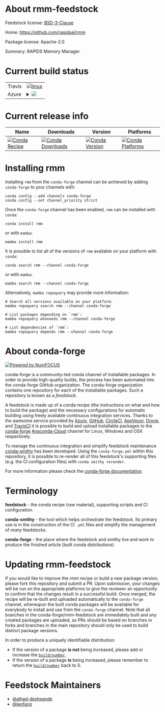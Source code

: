 About rmm-feedstock
===================

Feedstock license: [BSD-3-Clause](https://github.com/conda-forge/rmm-feedstock/blob/main/LICENSE.txt)

Home: https://github.com/rapidsai/rmm

Package license: Apache-2.0

Summary: RAPIDS Memory Manager

Current build status
====================


<table><tr>
    <td>Travis</td>
    <td>
      <a href="https://app.travis-ci.com/conda-forge/rmm-feedstock">
        <img alt="linux" src="https://img.shields.io/travis/com/conda-forge/rmm-feedstock/main.svg?label=Linux">
      </a>
    </td>
  </tr>
    
  <tr>
    <td>Azure</td>
    <td>
      <details>
        <summary>
          <a href="https://dev.azure.com/conda-forge/feedstock-builds/_build/latest?definitionId=15459&branchName=main">
            <img src="https://dev.azure.com/conda-forge/feedstock-builds/_apis/build/status/rmm-feedstock?branchName=main">
          </a>
        </summary>
        <table>
          <thead><tr><th>Variant</th><th>Status</th></tr></thead>
          <tbody><tr>
              <td>linux_64_c_compiler_version10cuda_compilernvcccuda_compiler_version11.2cxx_compiler_version10python3.10.____cpython</td>
              <td>
                <a href="https://dev.azure.com/conda-forge/feedstock-builds/_build/latest?definitionId=15459&branchName=main">
                  <img src="https://dev.azure.com/conda-forge/feedstock-builds/_apis/build/status/rmm-feedstock?branchName=main&jobName=linux&configuration=linux%20linux_64_c_compiler_version10cuda_compilernvcccuda_compiler_version11.2cxx_compiler_version10python3.10.____cpython" alt="variant">
                </a>
              </td>
            </tr><tr>
              <td>linux_64_c_compiler_version10cuda_compilernvcccuda_compiler_version11.2cxx_compiler_version10python3.11.____cpython</td>
              <td>
                <a href="https://dev.azure.com/conda-forge/feedstock-builds/_build/latest?definitionId=15459&branchName=main">
                  <img src="https://dev.azure.com/conda-forge/feedstock-builds/_apis/build/status/rmm-feedstock?branchName=main&jobName=linux&configuration=linux%20linux_64_c_compiler_version10cuda_compilernvcccuda_compiler_version11.2cxx_compiler_version10python3.11.____cpython" alt="variant">
                </a>
              </td>
            </tr><tr>
              <td>linux_64_c_compiler_version10cuda_compilernvcccuda_compiler_version11.2cxx_compiler_version10python3.8.____cpython</td>
              <td>
                <a href="https://dev.azure.com/conda-forge/feedstock-builds/_build/latest?definitionId=15459&branchName=main">
                  <img src="https://dev.azure.com/conda-forge/feedstock-builds/_apis/build/status/rmm-feedstock?branchName=main&jobName=linux&configuration=linux%20linux_64_c_compiler_version10cuda_compilernvcccuda_compiler_version11.2cxx_compiler_version10python3.8.____cpython" alt="variant">
                </a>
              </td>
            </tr><tr>
              <td>linux_64_c_compiler_version10cuda_compilernvcccuda_compiler_version11.2cxx_compiler_version10python3.9.____cpython</td>
              <td>
                <a href="https://dev.azure.com/conda-forge/feedstock-builds/_build/latest?definitionId=15459&branchName=main">
                  <img src="https://dev.azure.com/conda-forge/feedstock-builds/_apis/build/status/rmm-feedstock?branchName=main&jobName=linux&configuration=linux%20linux_64_c_compiler_version10cuda_compilernvcccuda_compiler_version11.2cxx_compiler_version10python3.9.____cpython" alt="variant">
                </a>
              </td>
            </tr><tr>
              <td>linux_aarch64_c_compiler_version9cuda_compiler_version11.2cxx_compiler_version9python3.10.____cpython</td>
              <td>
                <a href="https://dev.azure.com/conda-forge/feedstock-builds/_build/latest?definitionId=15459&branchName=main">
                  <img src="https://dev.azure.com/conda-forge/feedstock-builds/_apis/build/status/rmm-feedstock?branchName=main&jobName=linux&configuration=linux%20linux_aarch64_c_compiler_version9cuda_compiler_version11.2cxx_compiler_version9python3.10.____cpython" alt="variant">
                </a>
              </td>
            </tr><tr>
              <td>linux_aarch64_c_compiler_version9cuda_compiler_version11.2cxx_compiler_version9python3.11.____cpython</td>
              <td>
                <a href="https://dev.azure.com/conda-forge/feedstock-builds/_build/latest?definitionId=15459&branchName=main">
                  <img src="https://dev.azure.com/conda-forge/feedstock-builds/_apis/build/status/rmm-feedstock?branchName=main&jobName=linux&configuration=linux%20linux_aarch64_c_compiler_version9cuda_compiler_version11.2cxx_compiler_version9python3.11.____cpython" alt="variant">
                </a>
              </td>
            </tr><tr>
              <td>linux_aarch64_c_compiler_version9cuda_compiler_version11.2cxx_compiler_version9python3.8.____cpython</td>
              <td>
                <a href="https://dev.azure.com/conda-forge/feedstock-builds/_build/latest?definitionId=15459&branchName=main">
                  <img src="https://dev.azure.com/conda-forge/feedstock-builds/_apis/build/status/rmm-feedstock?branchName=main&jobName=linux&configuration=linux%20linux_aarch64_c_compiler_version9cuda_compiler_version11.2cxx_compiler_version9python3.8.____cpython" alt="variant">
                </a>
              </td>
            </tr><tr>
              <td>linux_aarch64_c_compiler_version9cuda_compiler_version11.2cxx_compiler_version9python3.9.____cpython</td>
              <td>
                <a href="https://dev.azure.com/conda-forge/feedstock-builds/_build/latest?definitionId=15459&branchName=main">
                  <img src="https://dev.azure.com/conda-forge/feedstock-builds/_apis/build/status/rmm-feedstock?branchName=main&jobName=linux&configuration=linux%20linux_aarch64_c_compiler_version9cuda_compiler_version11.2cxx_compiler_version9python3.9.____cpython" alt="variant">
                </a>
              </td>
            </tr><tr>
              <td>linux_ppc64le_c_compiler_version9cuda_compiler_version11.2cxx_compiler_version9python3.10.____cpython</td>
              <td>
                <a href="https://dev.azure.com/conda-forge/feedstock-builds/_build/latest?definitionId=15459&branchName=main">
                  <img src="https://dev.azure.com/conda-forge/feedstock-builds/_apis/build/status/rmm-feedstock?branchName=main&jobName=linux&configuration=linux%20linux_ppc64le_c_compiler_version9cuda_compiler_version11.2cxx_compiler_version9python3.10.____cpython" alt="variant">
                </a>
              </td>
            </tr><tr>
              <td>linux_ppc64le_c_compiler_version9cuda_compiler_version11.2cxx_compiler_version9python3.11.____cpython</td>
              <td>
                <a href="https://dev.azure.com/conda-forge/feedstock-builds/_build/latest?definitionId=15459&branchName=main">
                  <img src="https://dev.azure.com/conda-forge/feedstock-builds/_apis/build/status/rmm-feedstock?branchName=main&jobName=linux&configuration=linux%20linux_ppc64le_c_compiler_version9cuda_compiler_version11.2cxx_compiler_version9python3.11.____cpython" alt="variant">
                </a>
              </td>
            </tr><tr>
              <td>linux_ppc64le_c_compiler_version9cuda_compiler_version11.2cxx_compiler_version9python3.8.____cpython</td>
              <td>
                <a href="https://dev.azure.com/conda-forge/feedstock-builds/_build/latest?definitionId=15459&branchName=main">
                  <img src="https://dev.azure.com/conda-forge/feedstock-builds/_apis/build/status/rmm-feedstock?branchName=main&jobName=linux&configuration=linux%20linux_ppc64le_c_compiler_version9cuda_compiler_version11.2cxx_compiler_version9python3.8.____cpython" alt="variant">
                </a>
              </td>
            </tr><tr>
              <td>linux_ppc64le_c_compiler_version9cuda_compiler_version11.2cxx_compiler_version9python3.9.____cpython</td>
              <td>
                <a href="https://dev.azure.com/conda-forge/feedstock-builds/_build/latest?definitionId=15459&branchName=main">
                  <img src="https://dev.azure.com/conda-forge/feedstock-builds/_apis/build/status/rmm-feedstock?branchName=main&jobName=linux&configuration=linux%20linux_ppc64le_c_compiler_version9cuda_compiler_version11.2cxx_compiler_version9python3.9.____cpython" alt="variant">
                </a>
              </td>
            </tr>
          </tbody>
        </table>
      </details>
    </td>
  </tr>
</table>

Current release info
====================

| Name | Downloads | Version | Platforms |
| --- | --- | --- | --- |
| [![Conda Recipe](https://img.shields.io/badge/recipe-rmm-green.svg)](https://anaconda.org/conda-forge/rmm) | [![Conda Downloads](https://img.shields.io/conda/dn/conda-forge/rmm.svg)](https://anaconda.org/conda-forge/rmm) | [![Conda Version](https://img.shields.io/conda/vn/conda-forge/rmm.svg)](https://anaconda.org/conda-forge/rmm) | [![Conda Platforms](https://img.shields.io/conda/pn/conda-forge/rmm.svg)](https://anaconda.org/conda-forge/rmm) |

Installing rmm
==============

Installing `rmm` from the `conda-forge` channel can be achieved by adding `conda-forge` to your channels with:

```
conda config --add channels conda-forge
conda config --set channel_priority strict
```

Once the `conda-forge` channel has been enabled, `rmm` can be installed with `conda`:

```
conda install rmm
```

or with `mamba`:

```
mamba install rmm
```

It is possible to list all of the versions of `rmm` available on your platform with `conda`:

```
conda search rmm --channel conda-forge
```

or with `mamba`:

```
mamba search rmm --channel conda-forge
```

Alternatively, `mamba repoquery` may provide more information:

```
# Search all versions available on your platform:
mamba repoquery search rmm --channel conda-forge

# List packages depending on `rmm`:
mamba repoquery whoneeds rmm --channel conda-forge

# List dependencies of `rmm`:
mamba repoquery depends rmm --channel conda-forge
```


About conda-forge
=================

[![Powered by
NumFOCUS](https://img.shields.io/badge/powered%20by-NumFOCUS-orange.svg?style=flat&colorA=E1523D&colorB=007D8A)](https://numfocus.org)

conda-forge is a community-led conda channel of installable packages.
In order to provide high-quality builds, the process has been automated into the
conda-forge GitHub organization. The conda-forge organization contains one repository
for each of the installable packages. Such a repository is known as a *feedstock*.

A feedstock is made up of a conda recipe (the instructions on what and how to build
the package) and the necessary configurations for automatic building using freely
available continuous integration services. Thanks to the awesome service provided by
[Azure](https://azure.microsoft.com/en-us/services/devops/), [GitHub](https://github.com/),
[CircleCI](https://circleci.com/), [AppVeyor](https://www.appveyor.com/),
[Drone](https://cloud.drone.io/welcome), and [TravisCI](https://travis-ci.com/)
it is possible to build and upload installable packages to the
[conda-forge](https://anaconda.org/conda-forge) [Anaconda-Cloud](https://anaconda.org/)
channel for Linux, Windows and OSX respectively.

To manage the continuous integration and simplify feedstock maintenance
[conda-smithy](https://github.com/conda-forge/conda-smithy) has been developed.
Using the ``conda-forge.yml`` within this repository, it is possible to re-render all of
this feedstock's supporting files (e.g. the CI configuration files) with ``conda smithy rerender``.

For more information please check the [conda-forge documentation](https://conda-forge.org/docs/).

Terminology
===========

**feedstock** - the conda recipe (raw material), supporting scripts and CI configuration.

**conda-smithy** - the tool which helps orchestrate the feedstock.
                   Its primary use is in the construction of the CI ``.yml`` files
                   and simplify the management of *many* feedstocks.

**conda-forge** - the place where the feedstock and smithy live and work to
                  produce the finished article (built conda distributions)


Updating rmm-feedstock
======================

If you would like to improve the rmm recipe or build a new
package version, please fork this repository and submit a PR. Upon submission,
your changes will be run on the appropriate platforms to give the reviewer an
opportunity to confirm that the changes result in a successful build. Once
merged, the recipe will be re-built and uploaded automatically to the
`conda-forge` channel, whereupon the built conda packages will be available for
everybody to install and use from the `conda-forge` channel.
Note that all branches in the conda-forge/rmm-feedstock are
immediately built and any created packages are uploaded, so PRs should be based
on branches in forks and branches in the main repository should only be used to
build distinct package versions.

In order to produce a uniquely identifiable distribution:
 * If the version of a package **is not** being increased, please add or increase
   the [``build/number``](https://docs.conda.io/projects/conda-build/en/latest/resources/define-metadata.html#build-number-and-string).
 * If the version of a package **is** being increased, please remember to return
   the [``build/number``](https://docs.conda.io/projects/conda-build/en/latest/resources/define-metadata.html#build-number-and-string)
   back to 0.

Feedstock Maintainers
=====================

* [@alhad-deshpande](https://github.com/alhad-deshpande/)
* [@leofang](https://github.com/leofang/)

